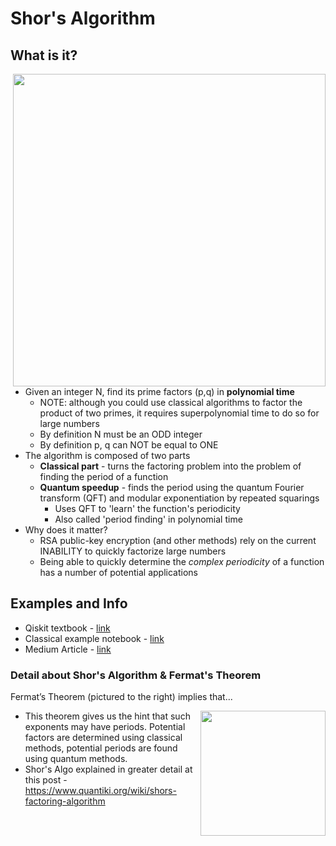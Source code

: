 # Shor's Algorithm

## What is it?

<img src="https://github.com/lynnlangit/learning-quantum/blob/main/images/shor-periodicity.png" width=500 align=right>

- Given an integer N, find its prime factors (p,q) in **polynomial time** 
    - NOTE: although you could use classical algorithms to factor the product of two primes, it requires superpolynomial time to do so for large numbers
    - By definition N must be an ODD integer
    - By definition p, q can NOT be equal to ONE  
- The algorithm is composed of two parts
    - **Classical part** -  turns the factoring problem into the problem of finding the period of a function 
    - **Quantum speedup** -  finds the period using the quantum Fourier transform (QFT) and modular exponentiation by repeated squarings
        -  Uses QFT to 'learn' the function's periodicity 
        -  Also called 'period finding' in polynomial time
- Why does it matter? 
    - RSA public-key encryption (and other methods) rely on the current INABILITY to quickly factorize large numbers
    - Being able to quickly determine the *complex periodicity* of a function has a number of potential applications

## Examples and Info

- Qiskit textbook - [link](https://qiskit.org/textbook/ch-algorithms/shor.html#1.-The-Problem:-Period-Finding)
- Classical example notebook - [link](https://github.com/PotatoDrug/Quantum-Cryptography/blob/master/Shor/Shor's%20Algorithm.ipynb)
- Medium Article - [link](https://towardsdatascience.com/quantum-factorization-b3f44be9d738)

### Detail about Shor's Algorithm & Fermat's Theorem

Fermat’s Theorem (pictured to the right) implies that...

<img src="https://github.com/lynnlangit/learning-quantum/blob/main/images/fermat.png" width=200 align=right>

- This theorem gives us the hint that such exponents may have periods.  Potential factors are determined using classical methods, potential periods are found using quantum methods.
- Shor's Algo explained in greater detail at this post - https://www.quantiki.org/wiki/shors-factoring-algorithm  


